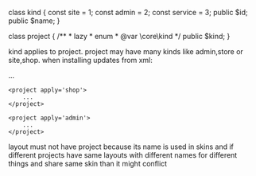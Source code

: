 <solution>
 <kind>
</solution>


 <project default='{page}' kind='{kind}'>

 <page layout='{name}'>

 <layout name='{name}' title='{title}' grid='{grid}'>

 <type name='{name}' title='{title}' layout='{layout}' page='{page}'>
   <bind [base='{base}' name='{name}']/[unit='{unit}'] place='{place}' title='{title}' order='{order}'>
 </type>

class kind
{
    const site = 1;
    const admin = 2;
    const service = 3;
    public $id;
    public $name;
}

class project
{
    /**
    * lazy
    * enum
    * @var \core\kind
    */
    public $kind;
}

kind applies to project. project may have many kinds like admin,store or site,shop. when installing updates from xml:

<install>

</install>

<update module='shop' build='34'>
    <solution>
        ...
    </solution>

    <project apply='shop'>
        ...
    </project>

    <project apply='admin'>
        ...
    </project>
</update>


layout must not have project because its name is used in skins and if different projects have same layouts with different names for different things and share same skin than it might conflict